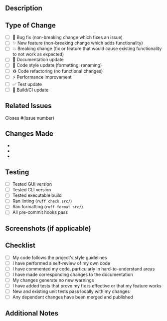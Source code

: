 ## Description

<!-- Provide a brief description of the changes in this PR -->

## Type of Change

<!-- Mark the relevant option with an "x" -->

- [ ] 🐛 Bug fix (non-breaking change which fixes an issue)
- [ ] ✨ New feature (non-breaking change which adds functionality)
- [ ] 💥 Breaking change (fix or feature that would cause existing functionality to not work as expected)
- [ ] 📝 Documentation update
- [ ] 🎨 Code style update (formatting, renaming)
- [ ] ♻️ Code refactoring (no functional changes)
- [ ] ⚡ Performance improvement
- [ ] ✅ Test update
- [ ] 🔧 Build/CI update

## Related Issues

<!-- Link any related issues here -->

Closes #(issue number)

## Changes Made

<!-- List the main changes made in this PR -->

- 
- 
- 

## Testing

<!-- Describe the tests you ran to verify your changes -->

- [ ] Tested GUI version
- [ ] Tested CLI version
- [ ] Tested executable build
- [ ] Ran linting (`ruff check src/`)
- [ ] Ran formatting (`ruff format src/`)
- [ ] All pre-commit hooks pass

## Screenshots (if applicable)

<!-- Add screenshots to help explain your changes -->

## Checklist

- [ ] My code follows the project's style guidelines
- [ ] I have performed a self-review of my own code
- [ ] I have commented my code, particularly in hard-to-understand areas
- [ ] I have made corresponding changes to the documentation
- [ ] My changes generate no new warnings
- [ ] I have added tests that prove my fix is effective or that my feature works
- [ ] New and existing unit tests pass locally with my changes
- [ ] Any dependent changes have been merged and published

## Additional Notes

<!-- Add any additional notes for reviewers -->
